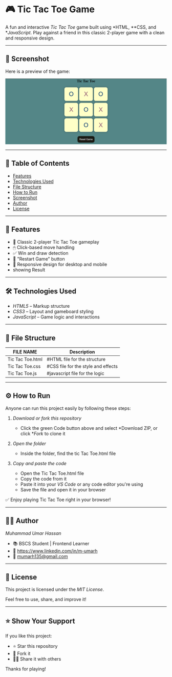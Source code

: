 # 🎮 Tic Tac Toe Game

A fun and interactive *Tic Tac Toe* game built using *HTML, **CSS, and **JavaScript*. Play against a friend in this classic 2-player game with a clean and responsive design.

---

## 📸 Screenshot

Here is a preview of the game:

![Tic Tac Toe Screenshot](screenshot.png.png)

---

## 📌 Table of Contents

- [Features](#-features)
- [Technologies Used](#-technologies-used)
- [File Structure](#-folder-structure)
- [How to Run](#-how-to-run)
- [Screenshot](#-screenshot)
- [Author](#-author)
- [License](#-license)

---

## 🚀 Features

- 🧠 Classic 2-player Tic Tac Toe gameplay
- 🖱 Click-based move handling
- ✅ Win and draw detection
- 🔄 "Restart Game" button
- 📱 Responsive design for desktop and mobile
- showing Result

---

## 🛠 Technologies Used

- *HTML5* – Markup structure
- *CSS3* – Layout and gameboard styling
- *JavaScript* – Game logic and interactions

---

## 📁 File Structure

|  FILE NAME          | Description                              |
|---------------------|------------------------------------------|
| Tic Tac Toe.html    | #HTML file for the structure             |
| Tic Tac Toe.css     | #CSS file for the style and effects      |
| Tic Tac Toe.js      | #javascript file for the logic           | 

---

## ⚙ How to Run

Anyone can run this project easily by following these steps:

1. *Download or fork this repository*
   - Click the green Code button above and select *Download ZIP, or click **Fork* to clone it

2. *Open the folder*
   - Inside the folder, find the tic Tac Toe.html file

3. *Copy and paste the code*
   - Open the Tic Tac Toe.html file
   - Copy the code from it
   - Paste it into your *VS Code* or any code editor you're using
   - Save the file and open it in your browser

✅ Enjoy playing Tic Tac Toe right in your browser!

---

## 🙋‍♂ Author

*Muhammad Umar Hassan*  
- 📚 BSCS Student | Frontend Learner  
- 🔗 https://www.linkedin.com/in/m-umarh
- 📧 mumarh135@gmail.com 

---

## 📄 License

This project is licensed under the *MIT License*.

Feel free to use, share, and improve it!

---

## ⭐ Show Your Support

If you like this project:

- ⭐ Star this repository  
- 🍴 Fork it  
- 🧑‍💻 Share it with others

Thanks for playing!








